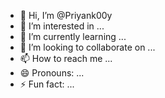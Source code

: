 - 👋 Hi, I’m @Priyank00y
- 👀 I’m interested in ...
- 🌱 I’m currently learning ...
- 💞️ I’m looking to collaborate on ...
- 📫 How to reach me ...
- 😄 Pronouns: ...
- ⚡ Fun fact: ...

<!---
Priyank00y/Priyank00y is a ✨ special ✨ repository because its `README.md` (this file) appears on your GitHub profile.
You can click the Preview link to take a look at your changes.
--->
